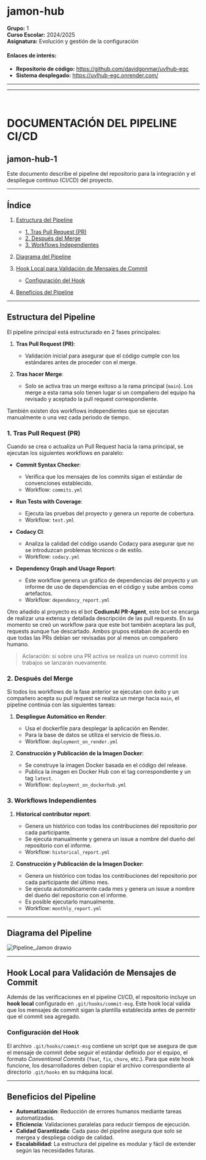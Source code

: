 # jamon-hub

**Grupo:** 1   
**Curso Escolar:** 2024/2025    
**Asignatura:** Evolución y gestión de la configuración    

#### Enlaces de interés:
- **Repositorio de código:** https://github.com/davidgonmar/uvlhub-egc
- **Sistema desplegado:** https://uvlhub-egc.onrender.com/



------------------
------------------
<br>



# DOCUMENTACIÓN DEL PIPELINE CI/CD

## jamon-hub-1

Este documento describe el pipeline del repositorio para la integración y el despliegue continuo (CI/CD) del proyecto.

---

## Índice

1. [Estructura del Pipeline](#estructura-del-pipeline)
   - [1. Tras Pull Request (PR)](#1-tras-pull-request-pr)
   - [2. Después del Merge](#2-después-del-merge)
   - [3. Workflows Independientes](#3-workflows-independientes)
   
2. [Diagrama del Pipeline](#diagrama-del-pipeline)

3. [Hook Local para Validación de Mensajes de Commit](#hook-local-para-validación-de-mensajes-de-commit)
   - [Configuración del Hook](#configuración-del-hook)

4. [Beneficios del Pipeline](#beneficios-del-pipeline)


---

## Estructura del Pipeline

El pipeline principal está estructurado en 2 fases principales:

1. **Tras Pull Request (PR)**:
   - Validación inicial para asegurar que el código cumple con los estándares antes de proceder con el merge.

2. **Tras hacer Merge**:
   - Solo se activa tras un merge exitoso a la rama principal (`main`). Los merge a esta rama solo tienen lugar si un compañero del equipo ha revisado y aceptado la pull request correspondiente.
  
También existen dos workflows independientes que se ejecutan manualmente o una vez cada periodo de tiempo.



### **1. Tras Pull Request (PR)**

Cuando se crea o actualiza un Pull Request hacia la rama principal, se ejecutan los siguientes workflows en paralelo:

- **Commit Syntax Checker**:
  - Verifica que los mensajes de los commits sigan el estándar de convenciones establecido.
  - Workflow: `commits.yml`

- **Run Tests with Coverage**:
  - Ejecuta las pruebas del proyecto y genera un reporte de cobertura.
  - Workflow: `test.yml`

- **Codacy CI**:
  - Analiza la calidad del código usando Codacy para asegurar que no se introduzcan problemas técnicos o de estilo.
  - Workflow: `codacy.yml`
 
- **Dependency Graph and Usage Report**:
  - Este workflow genera un gráfico de dependencias del proyecto y un informe de uso de dependencias en el código y sube ambos como artefactos.
  - Workflow: `dependency_report.yml`
 
Otro añadido al proyecto es el bot **CodiumAI PR-Agent**, este bot se encarga de realizar una extensa y detallada descripción de las pull requests. En su momento se creó un workflow para que este bot también aceptara las pull, requests aunque fue descartado. Ambos grupos estaban de acuerdo en que todas las PRs debían ser revisadas por al menos un compañero humano.

> Aclaración: si sobre una PR activa se realiza un nuevo commit los trabajos se lanzarán nuevamente.



### **2. Después del Merge**

Si todos los workflows de la fase anterior se ejecutan con éxito y un compañero acepta su pull request se realiza un merge hacia `main`, el pipeline continúa con las siguientes tareas:

1. **Despliegue Automático en Render**:
   - Usa el dockerfile para desplegar la aplicación en Render.
   - Para la base de datos se utiliza el servicio de fliess.io.
   - Workflow: `deployment_on_render.yml`
     
2. **Construcción y Publicación de la Imagen Docker**:
   - Se construye la imagen Docker basada en el código del release.
   - Publica la imagen en Docker Hub con el tag correspondiente y un tag `latest`.
   - Workflow: `deployment_on_dockerhub.yml`

### **3. Workflows Independientes**

1. **Historical contributor report**:
   - Genera un histórico con todas los contribuciones del repositorio por cada participante.
   - Se ejecuta manualmente y genera un issue a nombre del dueño del repositorio con el informe.
   - Workflow: `historical_report.yml`
     
2. **Construcción y Publicación de la Imagen Docker**:
   - Genera un histórico con todas los contribuciones del repositorio por cada participante del último mes.
   - Se ejecuta automáticamente cada mes y genera un issue a nombre del dueño del repositorio con el informe.
   - Es posible ejecutarlo manualmente.
   - Workflow: `monthly_report.yml`

---

## Diagrama del Pipeline

![Pipeline_Jamon drawio](https://github.com/user-attachments/assets/23b17c1a-8039-4f85-b1a6-762d2c8cd5ca)

---

## Hook Local para Validación de Mensajes de Commit

Además de las verificaciones en el pipeline CI/CD, el repositorio incluye un **hook local** configurado en `.git/hooks/commit-msg`. Este hook local valida que los mensajes de commit sigan la plantilla establecida antes de permitir que el commit sea agregado.

### Configuración del Hook

El archivo `.git/hooks/commit-msg` contiene un script que se asegura de que el mensaje de commit debe seguir el estándar definido por el equipo, el formato *Conventional Commits* (`feat`, `fix`, `chore`, etc.).
Para que este hook funcione, los desarrolladores deben copiar el archivo correspondiente al directorio `.git/hooks` en su máquina local.

---

## Beneficios del Pipeline

- **Automatización**: Reducción de errores humanos mediante tareas automatizadas.
- **Eficiencia**: Validaciones paralelas para reducir tiempos de ejecución.
- **Calidad Garantizada**: Cada paso del pipeline asegura que solo se mergea y despliega código de calidad.
- **Escalabilidad**: La estructura del pipeline es modular y fácil de extender según las necesidades futuras.